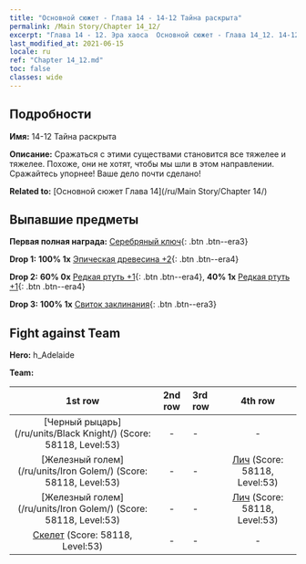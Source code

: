 ```yaml
---
title: "Основной сюжет - Глава 14 - 14-12 Тайна раскрыта"
permalink: /Main Story/Chapter 14_12/
excerpt: "Глава 14 - 12. Эра хаоса  Основной сюжет - Глава 14_12. 14-12 Тайна раскрыта"
last_modified_at: 2021-06-15
locale: ru
ref: "Chapter 14_12.md"
toc: false
classes: wide
---
```


## Подробности

 **Имя:** 14-12 Тайна раскрыта

 **Описание:** Сражаться с этими существами становится все тяжелее и тяжелее. Похоже, они не хотят, чтобы мы шли в этом направлении. Сражайтесь упорнее! Ваше дело почти сделано!

 **Related to:** [Основной сюжет Глава 14](/ru/Main Story/Chapter 14/)

## Выпавшие предметы

 **Первая полная награда:** [Серебряный ключ](/ItemsRU/con_693/){: .btn .btn--era3}

 **Drop 1:** **100% 1x** [Эпическая древесина +2](/ItemsRU/mat_48/){: .btn .btn--era4}

 **Drop 2:** **60% 0x** [Редкая ртуть +1](/ItemsRU/mat_42/){: .btn .btn--era4}, **40% 1x** [Редкая ртуть +1](/ItemsRU/mat_42/){: .btn .btn--era4}

 **Drop 3:** **100% 1x** [Свиток заклинания](/ItemsRU/con_694/){: .btn .btn--era3}


## Fight against Team
 **Hero:** h_Adelaide

 **Team:**


  | 1st row | 2nd row | 3rd row | 4th row |
  |:----:|:----:|:----|:----:|
  | [Черный рыцарь](/ru/units/Black Knight/) (Score: 58118, Level:53)  | - | - | - |
  | [Железный голем](/ru/units/Iron Golem/) (Score: 58118, Level:53)  | - | - | [Лич](/ru/units/Lich/) (Score: 58118, Level:53)  |
  | [Железный голем](/ru/units/Iron Golem/) (Score: 58118, Level:53)  | - | - | [Лич](/ru/units/Lich/) (Score: 58118, Level:53)  |
  | [Скелет](/ru/units/Skeleton/) (Score: 58118, Level:53)  | - | - | - |


